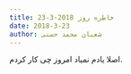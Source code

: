 ```yaml
---
title: خاطره روز 2018-3-23
date: 2018-3-23
author: شعبان محمد حسنی
---
```


اصلا یادم نمیاد امروز چی کار کردم.